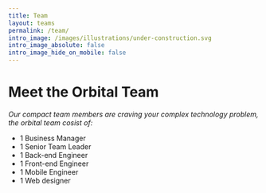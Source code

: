 ```yaml
---
title: Team
layout: teams
permalink: /team/
intro_image: /images/illustrations/under-construction.svg
intro_image_absolute: false
intro_image_hide_on_mobile: false
---
```


# Meet the Orbital Team

*Our compact team members are craving your complex technology problem, the orbital team cosist of:*

- 1 Business Manager
- 1 Senior Team Leader
- 1 Back-end Engineer
- 1 Front-end Engineer
- 1 Mobile Engineer
- 1 Web designer
